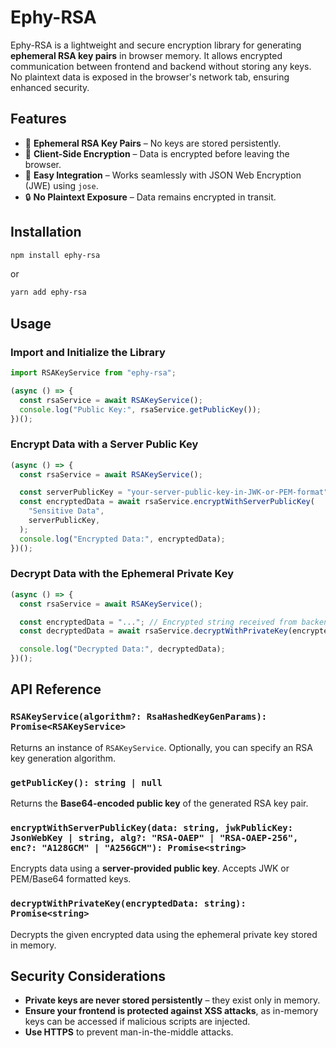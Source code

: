 # Ephy-RSA

Ephy-RSA is a lightweight and secure encryption library for generating **ephemeral RSA key pairs** in browser memory. It allows encrypted communication between frontend and backend without storing any keys. No plaintext data is exposed in the browser's network tab, ensuring enhanced security.

## Features

- 🔐 **Ephemeral RSA Key Pairs** – No keys are stored persistently.
- 🔄 **Client-Side Encryption** – Data is encrypted before leaving the browser.
- 🚀 **Easy Integration** – Works seamlessly with JSON Web Encryption (JWE) using `jose`.
- 🔒 **No Plaintext Exposure** – Data remains encrypted in transit.

## Installation

```sh
npm install ephy-rsa
```

or

```sh
yarn add ephy-rsa
```

## Usage

### Import and Initialize the Library

```typescript
import RSAKeyService from "ephy-rsa";

(async () => {
  const rsaService = await RSAKeyService();
  console.log("Public Key:", rsaService.getPublicKey());
})();
```

### Encrypt Data with a Server Public Key

```typescript
(async () => {
  const rsaService = await RSAKeyService();

  const serverPublicKey = "your-server-public-key-in-JWK-or-PEM-format";
  const encryptedData = await rsaService.encryptWithServerPublicKey(
    "Sensitive Data",
    serverPublicKey,
  );
  console.log("Encrypted Data:", encryptedData);
})();
```

### Decrypt Data with the Ephemeral Private Key

```typescript
(async () => {
  const rsaService = await RSAKeyService();

  const encryptedData = "..."; // Encrypted string received from backend
  const decryptedData = await rsaService.decryptWithPrivateKey(encryptedData);

  console.log("Decrypted Data:", decryptedData);
})();
```

## API Reference

### `RSAKeyService(algorithm?: RsaHashedKeyGenParams): Promise<RSAKeyService>`

Returns an instance of `RSAKeyService`. Optionally, you can specify an RSA key generation algorithm.

### `getPublicKey(): string | null`

Returns the **Base64-encoded public key** of the generated RSA key pair.

### `encryptWithServerPublicKey(data: string, jwkPublicKey: JsonWebKey | string, alg?: "RSA-OAEP" | "RSA-OAEP-256", enc?: "A128GCM" | "A256GCM"): Promise<string>`

Encrypts data using a **server-provided public key**. Accepts JWK or PEM/Base64 formatted keys.

### `decryptWithPrivateKey(encryptedData: string): Promise<string>`

Decrypts the given encrypted data using the ephemeral private key stored in memory.

## Security Considerations

- **Private keys are never stored persistently** – they exist only in memory.
- **Ensure your frontend is protected against XSS attacks**, as in-memory keys can be accessed if malicious scripts are injected.
- **Use HTTPS** to prevent man-in-the-middle attacks.

